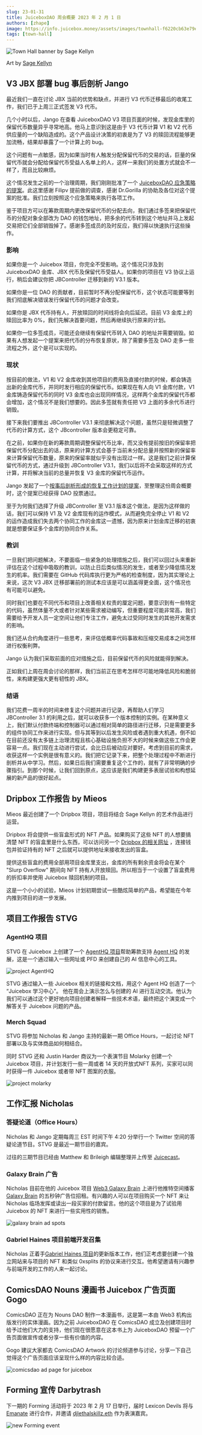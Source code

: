 ```yaml
---
slug: 23-01-31
title: JuiceboxDAO 周会概要 2023 年 2 月 1 日
authors: [zhape]
image: https://info.juicebox.money/assets/images/townhall-f6220cb63e79e62f790a0ba4a041c68c.png
tags: [town-hall]
---
```



![Town Hall banner by Sage Kellyn](townhall.png) 

Art by [Sage Kellyn](https://twitter.com/SageKellyn)

## V3 JBX 部署 bug 事后剖析 Jango

最近我们一直在讨论 JBX 当前的优势和缺点，并进行 V3 代币迁移最后的收尾工作，我们已于上周三正式签发 V3 代币。

几个小时以后，Jango 在查看 JuiceboxDAO V3 项目页面的时候，发现金库里的保留代币数量异乎寻常地高。他马上意识到这是由于 V3 代币计算 V1 和 V2 代币供应量的一个缺陷造成的。这个产品设计决策的初衷是为了 V3 的赎回流程能够更加流畅，结果却暴露了一个计算上的 bug。

这个问题有一点敏感，因为如果当时有人触发分配保留代币的交易的话，巨量的保留代币就会分配给保留代币受益人名单上的人，这样一来我们的处置方式就会不一样了，而且比较麻烦。

这个情况发生之前的一个治理周期，我们刚刚批准了一个 [JuiceboxDAO 应急策略的提案](https://juicetool.xyz/snapshot/jbdao.eth/proposal/0xa12e8e5c7ae629548ae984b6a0e3e7454125e339079c65ca0f7eefcf20fddff5)。此这里感谢 Filipv 提前做的调查，感谢 Dr.Gorilla 的协助及各位对这个提案的批准。我们立刻按照这个应急策略来执行各项工作。

鉴于项目方可以在筹款周期内更改保留代币的分配去向，我们通过多签来把保留代币的分配对象全部改为 DAO 的钱包地址，把多余的代币转到这个地址并马上发起交易把它们全部销毁掉了。感谢多签成员的及时反应，我们得以快速执行这些操作。

### 影响

如果你是一个 Juicebox 项目，你完全不受影响。这个情况只涉及到 JuiceboxDAO 金库、JBX 代币及保留代币受益人。如果你的项目在 V3 协议上运行，稍后会建议你把 JBController 迁移到新的 V3.1 版本。

如果你是一位 DAO 的贡献者，目前暂时不再分配保留代币，这个状态可能要等到我们彻底解决错误发行保留代币的问题才会改变。

如果你是 JBX 代币持有人，开放赎回的时间线将会向后延迟。目前 V3 金库上的赎回比率为 0%，我们先解决首要问题，然后再继续执行原来的计划。

如果你一位多签成员，可能还会继续有保留代币转入 DAO 的地址并需要销毁。如果有人想发起一个提案来把代币的分布恢复原状，除了需要多签及 DAO 走多一些流程之外，这个是可以实现的。

### 现状

按目前的做法，V1 和 V2 金库收到其他项目的费用及直接付款的时候，都会铸造出新的金库代币，并同时发行相应的保留代币。如果现在有人向 V1 金库付款，V1 金库铸造保留代币的同时 V3 金库也会出现同样情况，这样两个金库的保留代币都会增加，这个情况不是我们想要的。因此多签就有责任把 V3 上面的多余代币进行销毁。

接下来我们要推出 JBController V3.1 来彻底解决这个问题，虽然只是轻微调整了代币的计算方式，这个 JBcontroller 版本会更稳定可靠。

在之前，如果你在新的筹款周期调整保留代币比率，而又没有提前按旧的保留率把保留代币分配出去的话，原来的计算方式会基于当前未分配总量并按照新的保留率来计算保留代币数量，原来的保留率就似乎没有出现过一样。这是我们之前计算保留代币的方式，通过升级到 JBController V3.1，我们以后将不会采取这样的方式计算，并将解决当前的总量并恢复 V3 金库的保留代币运作。

Jango 发起了一个[按事后剖析形成的恢复工作计划的提案](https://juicetool.xyz/snapshot/jbdao.eth/proposal/0x5b11df589ac1c3bfd40bce63351099e0223d12a1aaf5bd9439a5ba61bb302437)，至整理这份周会概要时，这个提案已经获得 DAO 投票通过。

至于为何我们选择了升级 JBController 至 V3.1 版本这个做法，是因为这样做的话，我们可以保持 V1 及 V2 金库现有的运作模式，从而避免完全停止 V1 和 V2 的运作造成我们失去两个协同工作的金库这一遗憾，因为原来计划金库迁移的初衷就是想要保证多个金库的协同合作关系。

### 教训

一旦我们把问题解决，不要面临一些紧急的处理措施之后，我们可以回过头来重新评估在这个过程中吸取的教训，以防止日后类似情况的发生，或者至少降低情况发生的机率。我们需要在 GitHub 代码库执行更为严格的检查制度，因为其实理论上来说，这次 V3 JBX 迁移部署前的测试本应该是可以涵盖得更全面，这个情况也有可能可以避免。

同时我们也要在不同代币和项目上改善相关权责的厘定问题，要意识到有一些特定的代码，虽然体量不大或者针对某些需求被动编写，但重要程度可能非常高，我们需要给予开发人员一定空间让他们专注工作，避免太过受同时发生的其他开发需求的影响。

我们还从合约角度进行一些思考，来评估低概率代码事故和压缩交易成本之间怎样进行权衡利弊。

Jango 认为我们采取前面的应对措施之后，目前保留代币的风险就能得到解决。

正如我们上周在周会讨论的那样，我们当前正在思考怎样尽可能地降低风险和脆弱性，来构建更强大更有韧性的 JBX。

### 结语

我们花费一周半的时间来修复这个问题并进行记录，再帮助人们学习 JBController 3.1 的利用之后，就可以收获多一个版本控制的实例。在某种意义上，我们默认付款终端和控制器可以通过相对简单的路径进行迁移，只是需要更多的组件协同工作来进行实现。但与其等到以后发生风险或者遇到重大机遇，倒不如在目前还没有太多链上治理流程且核心基础设施负担不大的时候来做这些工作会更容易一点。我们现在主动进行尝试，会比日后被动应对要好。考虑到目前的需求，收获这样一个实例是很有意义的。我们把它记录下来，把整个处理过程中不断进行剖析并从中学习。然后，如果日后我们需要重复这个工作的，就有了非常明确的步骤指引。到那个时候，让我们回到原点，这应该是我们构建更多表层试验和构想延展的新产品的很好起点。

## Dripbox 工作报告 by Mieos

Mieos 最近创建了一个 Dripbox 项目，项目将结合 Sage Kellyn 的艺术作品进行运营。

Dripbox 将会提供一些盲盒形式的 NFT 产品。如果购买了这些 NFT 的人想要搞清楚 NFT 的盲盒里是什么东西，可以访问另一个 [Dripbox 的相关网址](https://forms.bueno.art/dripbox) ，连接钱包并验证持有的 NFT 之后就可以提供地址来接收发出的盲盒。

提供这些盲盒的费用全部用项目金库里支出，金库的所有剩余资金将会在某个 "Slurp Overflow" 期间向 NFT 持有人开放赎回。所以相当于一个设置了盲盒费用的折扣率并使用 Juicebox 赎回机制的项目。

这是一个小小的试验，Mieos 计划初期尝试一些酷炫简单的产品，希望能在今年内推到项目的进一步发展。

## 项目工作报告 STVG

### AgentHQ 项目

STVG 在 Juicebox 上创建了一个 [AgentHQ 项目](https://juicebox.money/@agenthq)帮助筹款支持 [Agent HQ](https://agent-hq.io/) 的发展，这是一个通过输入一些网址或 PFD 来创建自己的 AI 信息中心的工具。

![project AgentHQ](project_agenthq.png)

STVG 通过输入一些 Juicebox 相关的链接和文档，用这个 Agent HQ 创造了一个 “Juicebox 学习中心”。 他在周会上演示怎么与创建的 AI 进行互动交流。他认为我们可以通过这个更好地向项目创建者解释一些技术术语，最终把这个演变成一个解答关于 Juicebox 问题的产品。

### Merch Squad

STVG 将参加 Nicholas 和 Jango 主持的最新一期 Office Hours，一起讨论 NFT 部署以及与实体商品如何相结合。

同时 STVG 还和 Justin Harder 商议为一个表演节目 Molarky 创建一个 Juicebox 项目，并计划发行一些一周或者 14 天的开放式NFT 系列，买家可以同时获得一件 Juicebox 或者带 NFT 图案的衣服。

![project molarky](project_molarky.png)

## 工作汇报 Nicholas

### 答疑论道（Office Hours）

Nicholas 和 Jango 定期每周三 EST 时间下午 4:20 分举行一个 Twitter 空间的答疑论道节目。STVG 是最近一期节目的嘉宾。

过往的三期节目已经由 Matthew 和 Brileigh 编辑整理并上传至 [Juicecast](https://anchor.fm/thejuicecast)。

### Galaxy Brain 广告

Nicholas 目前在他的 Juicebox 项目 [Web3 Galaxy Brain](https://juicebox.money/@web3galaxybrain) 上进行他推特空间播客[Galaxy Brain](https://web3galaxybrain.com/) 的五秒钟广告位招租。有兴趣的人可以在项目购买一个 NFT 来让 Nicholas 临场发挥或读出一段买家的付款留言。他的这个项目是为了试验用 Juicebox 的 NFT 来进行一些实用性的销售。

![galaxy brain ad spots](project_galaxybrain.png)

### Gabriel Haines 项目前端开发召集

Nicholas 正着手[Gabriel Haines 项目](https://juicebox.money/@rantsforyou)的更新版本工作，他们正考虑要创建一个独立网站来与项目的 NFT 和类似 0xsplits 的协议来进行交互。他希望邀请有兴趣参与前端开发的工作的人来一起讨论。

## ComicsDAO Nouns 漫画书 Juicebox 广告页面 Gogo

ComicsDAO 正在为 Nouns DAO 制作一本漫画书，这是第一本由 Web3 机构出版发行的实体漫画。因为之前 JuiceboxDAO 在 ComicsDAO 成立及创建项目时给予过他们大力的支持，他们现在很愿意在这本书上为 JuiceboxDAO 预留一个广告页面做宣传或者分享一些有价值的内容。

Gogo 建议大家都去 ComicsDAO Artwork 的讨论频道参与讨论，分享一下自己觉得这个广告页面应该呈现什么样的内容比较合适。

![comicsdao ad page for juicebox](comicsdao_nounsbook.png)



## Forming 宣传 Darbytrash

下一期的 Forming 活动将于 2023 年 2 月 17 日举行，届时 Lexicon Devils 将与[Emanate](https://twitter.com/EmanateOfficial) 进行合作，并邀请 [djlethalskillz.eth](https://twitter.com/djlethalskillz) 作为表演嘉宾。

![new Forming event](forming_emanate.png)
